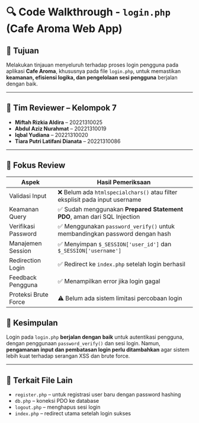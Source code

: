 # 🔍 Code Walkthrough - `login.php` (Cafe Aroma Web App)

## 🎯 Tujuan  
Melakukan tinjauan menyeluruh terhadap proses login pengguna pada aplikasi **Cafe Aroma**, khususnya pada file `login.php`, untuk memastikan **keamanan, efisiensi logika, dan pengelolaan sesi pengguna** berjalan dengan baik.

---

## 👥 Tim Reviewer – Kelompok 7

- **Miftah Rizkia Aldira** – 20221310025  
- **Abdul Aziz Nurahmat** – 20221310019  
- **Iqbal Yudiana** – 20221310020  
- **Tiara Putri Latifani Dianata** – 20221310086  

---

## 🧪 Fokus Review

| Aspek                    | Hasil Pemeriksaan                                                                 |
|--------------------------|-----------------------------------------------------------------------------------|
| Validasi Input           | ❌ Belum ada `htmlspecialchars()` atau filter eksplisit pada input username       |
| Keamanan Query           | ✅ Sudah menggunakan **Prepared Statement PDO**, aman dari SQL Injection          |
| Verifikasi Password      | ✅ Menggunakan `password_verify()` untuk membandingkan password dengan hash       |
| Manajemen Session        | ✅ Menyimpan `$_SESSION['user_id']` dan `$_SESSION['username']`                   |
| Redirection Login        | ✅ Redirect ke `index.php` setelah login berhasil                                |
| Feedback Pengguna        | ✅ Menampilkan error jika login gagal                                             |
| Proteksi Brute Force     | ⚠️ Belum ada sistem limitasi percobaan login                                     |

## 📌 Kesimpulan

Login pada `login.php` **berjalan dengan baik** untuk autentikasi pengguna, dengan penggunaan `password_verify()` dan sesi login. Namun, **pengamanan input dan pembatasan login perlu ditambahkan** agar sistem lebih kuat terhadap serangan XSS dan brute force.

---

## 🔗 Terkait File Lain

- `register.php` – untuk registrasi user baru dengan password hashing  
- `db.php` – koneksi PDO ke database  
- `logout.php` – menghapus sesi login  
- `index.php` – redirect utama setelah login sukses  
